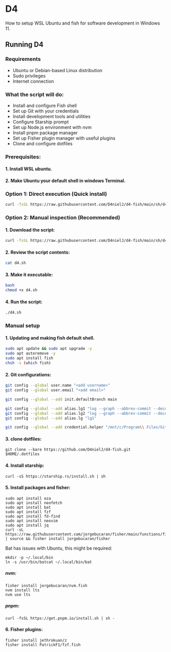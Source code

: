 # D4

How to setup WSL Ubuntu and fish for software development in Windows 11.

## Running D4

### Requirements

- Ubuntu or Debian-based Linux distribution
- Sudo privileges
- Internet connection

### What the script will do:

- Install and configure Fish shell
- Set up Git with your credentials
- Install development tools and utilities
- Configure Starship prompt
- Set up Node.js environment with nvm
- Install pnpm package manager
- Set up Fisher plugin manager with useful plugins
- Clone and configure dotfiles

### Prerequisites:

#### 1. Install WSL ubuntu.

#### 2. Make Ubuntu your default shell in windows Terminal.

### Option 1: Direct execution (Quick install)

```bash
curl -fsSL https://raw.githubusercontent.com/D4nielJ/d4-fish/main/sh/d4/d4.sh | bash
```

### Option 2: Manual inspection (Recommended)

#### 1. Download the script:

```bash
curl -fsSL https://raw.githubusercontent.com/D4nielJ/d4-fish/main/sh/d4/d4.sh -o d4.sh
```

#### 2. Review the script contents:

```bash
cat d4.sh
```

#### 3. Make it executable:

```bash
bash
chmod +x d4.sh
```

#### 4. Run the script:

```bash
./d4.sh
```

### Manual setup

#### 1. Updating and making fish default shell.

```bash
sudo apt update && sudo apt upgrade -y
sudo apt autoremove -y
sudo apt install fish
chsh -s (which fish)
```

#### 2. Git configurations:

```bash
git config --global user.name "<add username>"
git config --global user.email "<add email>"

git config --global --add init.defaultBranch main

git config --global --add alias.lg1 "log --graph --abbrev-commit --decorate --format=format:'%C(bold blue)%h%C(reset) - %C(bold green)(%ar)%C(reset) %C(white)%s%C(reset) %C(dim white)- %an%C(reset)%C(auto)%d%C(reset)' --all"
git config --global --add alias.lg2 "log --graph --abbrev-commit --decorate --format=format:'%C(bold blue)%h%C(reset) - %C(bold cyan)%aD%C(reset) %C(bold green)(%ar)%C(reset)%C(auto)%d%C(reset)%n''          %C(white)%s%C(reset) %C(dim white)- %an%C(reset)'"
git config --global --add alias.lg "lg1"

git config --global --add credential.helper "/mnt/c/Program\\ Files/Git/mingw64/bin/git-credential-manager.exe"
```

#### 3. clone dotfiles:

```fish
git clone --bare https://github.com/D4nielJ/d4-fish.git $HOME/.dotfiles
```

#### 4. Install starship:

```fish
curl -sS https://starship.rs/install.sh | sh
```

#### 5. Install packages and fisher:

```fish
sudo apt install eza
sudo apt install neofetch
sudo apt install bat
sudo apt install fzf
sudo apt install fd-find
sudo apt install neovim
sudo apt install jq
curl -sL https://raw.githubusercontent.com/jorgebucaran/fisher/main/functions/fisher.fish | source && fisher install jorgebucaran/fisher
```

Bat has issues with Ubuntu, this might be required:

```
mkdir -p ~/.local/bin
ln -s /usr/bin/batcat ~/.local/bin/bat
```

##### nvm:

```fish
fisher install jorgebucaran/nvm.fish
nvm install lts
nvm use lts
```

##### pnpm:

```fish
curl -fsSL https://get.pnpm.io/install.sh | sh -
```

#### 6. Fisher plugins:

```fish
fisher install jethrokuan/z
fisher install PatrickF1/fzf.fish
```

